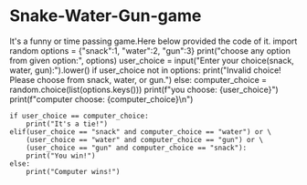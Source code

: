 # Snake-Water-Gun-game
It's a funny or time passing game.Here below provided the code of it.
import random
options = {"snack":1, "water":2, "gun":3}
print("choose any option from given option:", options)
user_choice = input("Enter your choice(snack, water, gun):").lower()
if user_choice not in options:
    print("Invalid choice! Please choose from snack, water, or gun.")
else:
    computer_choice = random.choice(list(options.keys()))
    print(f"you choose: {user_choice}")
    print(f"computer choose: {computer_choice}\n")

    if user_choice == computer_choice:
        print("It's a tie!")
    elif(user_choice == "snack" and computer_choice == "water") or \
        (user_choice == "water" and computer_choice == "gun") or \
        (user_choice == "gun" and computer_choice == "snack"):
        print("You win!")
    else:
        print("Computer wins!") 
